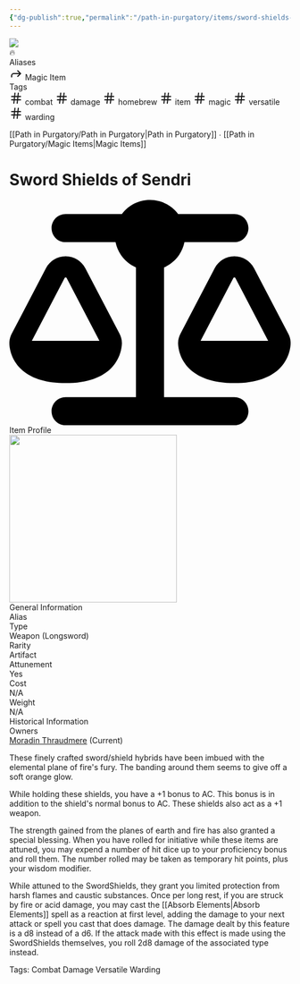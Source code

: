 ```yaml
---
{"dg-publish":true,"permalink":"/path-in-purgatory/items/sword-shields-of-sendri/","tags":["combat","damage","homebrew","item","magic","versatile","warding"]}
---
```


<div class="wiki-header">
	<div class="banner-wrapper">
		<div class="banner">
			<img class="banner-image full-width" src="https://majestythinks.netlify.app/img/purgatory.jpeg" style="object-position: 50% 50%">
		</div>
		<div class="banner-icon">
			<div class="icon-box">🔥</div>
		</div>
	</div>
	<div class="frontmatter-container">
		<div class="frontmatter-section mod-aliases">
			<span class="frontmatter-section-label">Aliases</span>
			<div class="frontmatter-section-data frontmatter-section-aliases">
				<span class="frontmatter-alias">
					<span class="frontmatter-alias-icon"> <svg xmlns="http://www.w3.org/2000svg" width="24" height="24" viewBox="0 0 24 24" fill="none" stroke="currentColor" stroke-width="2" stroke-linecap="round" stroke-linejoin="round" class="svg-icon lucide-forward"><polyline points="15 17 20 12 15 7"></polyline><path d="M4 18v-2a4 4 0 0 1 4-4h12"></path></svg></span>
					Magic Item</span>
			</div>
		</div>
		<div class="frontmatter-section mod-tags">
			<span class="frontmatter-section-label">Tags</span>
			<div class="frontmatter-section-data frontmatter-section-tags">
				<a class="tag"onclick="toggleTagSearch(this)">
					<span class="frontmatter-tag-icon"><svg xmlns="http://www.w3.org/2000/svg" width="24" height="24" viewBox="0 0 24 24" fill="none" stroke="currentColor" stroke-width="2" stroke-linecap="round" stroke-linejoin="round" class="svg-icon lucide-hash"><line x1="4" y1="9" x2="20" y2="9"></line><line x1="4" y1="15" x2="20" y2="15"></line><line x1="10" y1="3" x2="8" y2="21"></line><line x1="16" y1="3" x2="14" y2="21"></line></svg></span>
					combat</a>
				<a class="tag" onclick="toggleTagSearch(this)">
					<span class="frontmatter-tag-icon"><svg xmlns="http://www.w3.org/2000/svg" width="24" height="24" viewBox="0 0 24 24" fill="none" stroke="currentColor" stroke-width="2" stroke-linecap="round" stroke-linejoin="round" class="svg-icon lucide-hash"><line x1="4" y1="9" x2="20" y2="9"></line><line x1="4" y1="15" x2="20" y2="15"></line><line x1="10" y1="3" x2="8" y2="21"></line><line x1="16" y1="3" x2="14" y2="21"></line></svg></span>
					damage</a>
				<a class="tag" onclick="toggleTagSearch(this)">
					<span class="frontmatter-tag-icon"><svg xmlns="http://www.w3.org/2000/svg" width="24" height="24" viewBox="0 0 24 24" fill="none" stroke="currentColor" stroke-width="2" stroke-linecap="round" stroke-linejoin="round" class="svg-icon lucide-hash"><line x1="4" y1="9" x2="20" y2="9"></line><line x1="4" y1="15" x2="20" y2="15"></line><line x1="10" y1="3" x2="8" y2="21"></line><line x1="16" y1="3" x2="14" y2="21"></line></svg></span>
					homebrew</a>
				<a class="tag" onclick="toggleTagSearch(this)">
					<span class="frontmatter-tag-icon"><svg xmlns="http://www.w3.org/2000/svg" width="24" height="24" viewBox="0 0 24 24" fill="none" stroke="currentColor" stroke-width="2" stroke-linecap="round" stroke-linejoin="round" class="svg-icon lucide-hash"><line x1="4" y1="9" x2="20" y2="9"></line><line x1="4" y1="15" x2="20" y2="15"></line><line x1="10" y1="3" x2="8" y2="21"></line><line x1="16" y1="3" x2="14" y2="21"></line></svg></span>
					item</a>
				<a class="tag" onclick="toggleTagSearch(this)">
					<span class="frontmatter-tag-icon"><svg xmlns="http://www.w3.org/2000/svg" width="24" height="24" viewBox="0 0 24 24" fill="none" stroke="currentColor" stroke-width="2" stroke-linecap="round" stroke-linejoin="round" class="svg-icon lucide-hash"><line x1="4" y1="9" x2="20" y2="9"></line><line x1="4" y1="15" x2="20" y2="15"></line><line x1="10" y1="3" x2="8" y2="21"></line><line x1="16" y1="3" x2="14" y2="21"></line></svg></span>
					magic</a>
				<a class="tag" onclick="toggleTagSearch(this)">
					<span class="frontmatter-tag-icon"><svg xmlns="http://www.w3.org/2000/svg" width="24" height="24" viewBox="0 0 24 24" fill="none" stroke="currentColor" stroke-width="2" stroke-linecap="round" stroke-linejoin="round" class="svg-icon lucide-hash"><line x1="4" y1="9" x2="20" y2="9"></line><line x1="4" y1="15" x2="20" y2="15"></line><line x1="10" y1="3" x2="8" y2="21"></line><line x1="16" y1="3" x2="14" y2="21"></line></svg></span>
					versatile</a>
				<a class="tag" onclick="toggleTagSearch(this)">
					<span class="frontmatter-tag-icon"><svg xmlns="http://www.w3.org/2000/svg" width="24" height="24" viewBox="0 0 24 24" fill="none" stroke="currentColor" stroke-width="2" stroke-linecap="round" stroke-linejoin="round" class="svg-icon lucide-hash"><line x1="4" y1="9" x2="20" y2="9"></line><line x1="4" y1="15" x2="20" y2="15"></line><line x1="10" y1="3" x2="8" y2="21"></line><line x1="16" y1="3" x2="14" y2="21"></line></svg></span>
					warding</a>
			</div>
		</div>
	</div>
</div>

[[Path in Purgatory/Path in Purgatory\|Path in Purgatory]] ∙ [[Path in Purgatory/Magic Items\|Magic Items]]
# Sword Shields of Sendri

<aside>
	<div class="aside-bkg aside-item aside-title center">
		<div class="aside-icon"><svg xmlns="http://www.w3.org/2000/svg" viewBox="0 0 640 512"><!--! Font Awesome Pro 6.2.1 by @fontawesome - https://fontawesome.com License - https://fontawesome.com/license (Commercial License) Copyright 2022 Fonticons, Inc. --><path d="M384 32H512c17.7 0 32 14.3 32 32s-14.3 32-32 32H398.4c-5.2 25.8-22.9 47.1-46.4 57.3V448H512c17.7 0 32 14.3 32 32s-14.3 32-32 32H320 128c-17.7 0-32-14.3-32-32s14.3-32 32-32H288V153.3c-23.5-10.3-41.2-31.6-46.4-57.3H128c-17.7 0-32-14.3-32-32s14.3-32 32-32H256c14.6-19.4 37.8-32 64-32s49.4 12.6 64 32zM125.8 177.3L51.1 320H204.9L130.2 177.3c-.4-.8-1.3-1.3-2.2-1.3s-1.7 .5-2.2 1.3zM128 128c18.8 0 36 10.4 44.7 27l77.8 148.5c3.1 5.8 6.1 14 5.5 23.8c-.7 12.1-4.8 35.2-24.8 55.1C210.9 402.6 178.2 416 128 416s-82.9-13.4-103.2-33.5c-20-20-24.2-43-24.8-55.1c-.6-9.8 2.5-18 5.5-23.8L83.3 155c8.7-16.6 25.9-27 44.7-27zm384 48c-.9 0-1.7 .5-2.2 1.3L435.1 320H588.9L514.2 177.3c-.4-.8-1.3-1.3-2.2-1.3zm-44.7-21c8.7-16.6 25.9-27 44.7-27s36 10.4 44.7 27l77.8 148.5c3.1 5.8 6.1 14 5.5 23.8c-.7 12.1-4.8 35.2-24.8 55.1C594.9 402.6 562.2 416 512 416s-82.9-13.4-103.2-33.5c-20-20-24.2-43-24.8-55.1c-.6-9.8 2.5-18 5.5-23.8L467.3 155z"/></svg></div>
		<div class="aside-title-inner">Item Profile</div>
	</div>
	<section class="aside-item">
		<img height="300" src="https://www.dndbeyond.com/content/1-0-2280-0/skins/waterdeep/images/icons/item_types/weapon.jpg">
		<figcaption class="aside-caption aside-item-spacing center"></figcaption>
	</section>
	<section class="aside-item">
	<div class="aside-bkg aside-item aside-header aside-item-spacing center">General Information</div>
	<div class="aside-data aside-item aside-item-spacing">
			<div class="aside-label">Alias</div>
			<div class="aside-value"></div>
		</div>
		<div class="aside-data aside-item aside-item-spacing">
			<div class="aside-label">Type</div>
			<div class="aside-value">Weapon (Longsword)</div>
		</div>
		<div class="aside-item aside-data aside-item-spacing">
			<div class="aside-label">Rarity</div>
			<div class="aside-value">Artifact</div>
		</div>
		<div class="aside-data aside-item aside-item-spacing">
			<div class="aside-label">Attunement</div>
			<div class="aside-value">Yes</div>
		</div>
		<div class="aside-item aside-data aside-item-spacing">
			<div class="aside-label">Cost</div>
			<div class="aside-value">N/A</div>
		</div>
		<div class="aside-item aside-data aside-item-spacing">
			<div class="aside-label">Weight</div>
			<div class="aside-value">N/A</div>
		</div>
	</section>
	<section class="aside-item">
	<div class="aside-bkg aside-item aside-header aside-item-spacing center">Historical Information</div>
	<div class="aside-data aside-item aside-item-spacing">
			<div class="aside-label">Owners</div>
			<div class="aside-value"><a class="internal-link" href="/path-in-purgatory/lore/moradin-thraudmere/">Moradin Thraudmere</a> (Current)</div>
		</div>
	</section>
</aside>

These finely crafted sword/shield hybrids have been imbued with the elemental plane of fire's fury. The banding around them seems to give off a soft orange glow. 

While holding these shields, you have a +1 bonus to AC. This bonus is in addition to the shield's normal bonus to AC. These shields also act as a +1 weapon. 

The strength gained from the planes of earth and fire has also granted a special blessing. When you have rolled for initiative while these items are attuned, you may expend a number of hit dice up to your proficiency bonus and roll them. The number rolled may be taken as temporary hit points, plus your wisdom modifier.

While attuned to the SwordShields, they grant you limited protection from harsh flames and caustic substances. Once per long rest, if you are struck by fire or acid damage, you may cast the [[Absorb Elements\|Absorb Elements]] spell as a reaction at first level, adding the damage to your next attack or spell you cast that does damage. The damage dealt by this feature is a d8 instead of a d6. If the attack made with this effect is made using the SwordShields themselves, you roll 2d8 damage of the associated type instead.

<p class="small">Tags: <span class="tags">Combat</span> <span class="tags">Damage</span> <span class="tags">Versatile</span> <span class="tags">Warding</span></p>